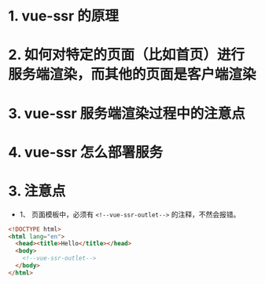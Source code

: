 # 1. vue-ssr 的原理
# 2. 如何对特定的页面（比如首页）进行服务端渲染，而其他的页面是客户端渲染
# 3. vue-ssr 服务端渲染过程中的注意点
# 4. vue-ssr 怎么部署服务


# 3. 注意点

- 1、 页面模板中，必须有 `<!--vue-ssr-outlet-->` 的注释，不然会报错。

```html
<!DOCTYPE html>
<html lang="en">
  <head><title>Hello</title></head>
  <body>
    <!--vue-ssr-outlet-->
  </body>
</html>
```